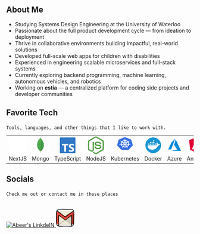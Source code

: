 
<h2 id="macropower-tech">About Me</h2>

- Studying Systems Design Engineering at the University of Waterloo  
- Passionate about the full product development cycle — from ideation to deployment  
- Thrive in collaborative environments building impactful, real-world solutions  
- Developed full-scale web apps for children with disabilities  
- Experienced in engineering scalable microservices and full-stack systems  
- Currently exploring backend programming, machine learning, autonomous vehicles, and robotics  
- Working on **estia** — a centralized platform for coding side projects and developer communities  

<h2 id="macropower-tech">Favorite Tech</h2>



`Tools, languages, and other things that I like to work with.`


<table>
  <tr>
    <td align="center" width="96">
      <a href="#macropower-tech">
        <img src="./img/nextjs-icon-svgrepo-com.svg" width="48" height="48" alt="NextJS" />
      </a>
      <br>NextJS
    </td>
    <td align="center" width="96">
      <a href="#macropower-tech">
        <img src="./img/mongo-svgrepo-com.svg" width="48" height="48" alt="Mongo" />
      </a>
      <br>Mongo
    </td>
    <td align="center" width="96">
      <a href="#macropower-tech">
        <img src="./img/typescript-official-svgrepo-com.svg" width="48" height="48" alt="TypeScript" />
      </a>
      <br>TypeScript
    </td>
    <td align="center" width="96">
      <a href="#macropower-tech">
        <img src="./img/nodejs-icon-svgrepo-com.svg" width="48" height="48" alt="Javascript" />
      </a>
      <br>NodeJS
    </td>
    <td align="center" width="96">
      <a href="#macropower-tech" >
        <img src="https://raw.githubusercontent.com/cncf/artwork/master/projects/kubernetes/icon/color/kubernetes-icon-color.svg" width="48" height="48" alt="Kubernetes" />
      </a>
      <br>Kubernetes
    </td>
    <td align="center" width="96"> 
      <a href="#macropower-tech" >
        <img src="./img/docker-svgrepo-com.svg" width="48" height="48" alt="Docker" />
      </a>
      <br>Docker
    </td>
    <td align="center"  width="96">
      <a href="#macropower-tech">
        <img src="./img/azure-svgrepo-com.svg" width="48" height="48" alt="Azure" />
      </a>
      <br>Azure
    </td>
    <td align="center" width="96">
      <a href="#macropower-tech" >
        <img src="./img/ng-tailwind-svgrepo-com.svg" width="48" height="48" alt="Angular and Tailwind CSS" />
      </a>
      <br>Angular
    </td>
  </tr>
</table>


<h2 id="macropower-tech">Socials</h2>
<div>

`Check me out or contact me in these places`
</div>
<p>
<br/>
<a href="https://www.linkedin.com/in/abeerdas/">
  <img alt="Abeer's LinkdeIN" width="50px" src="https://user-images.githubusercontent.com/43545812/144035037-0f415fc7-9f96-4517-a370-ccc6e78a714b.png" />
</a>
<a href="mailto:ak5das@uwaterloo.ca">
  <img alt="Abeer's Email" width="50px" src="./img/gmail1-removebg-preview.png" />
</a>
<br>


###

<br clear="both">

###
